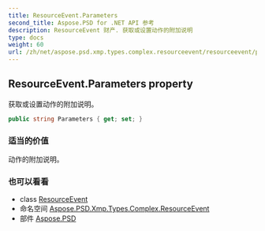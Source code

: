 ```yaml
---
title: ResourceEvent.Parameters
second_title: Aspose.PSD for .NET API 参考
description: ResourceEvent 财产. 获取或设置动作的附加说明
type: docs
weight: 60
url: /zh/net/aspose.psd.xmp.types.complex.resourceevent/resourceevent/parameters/
---
```

## ResourceEvent.Parameters property

获取或设置动作的附加说明。

```csharp
public string Parameters { get; set; }
```

### 适当的价值

动作的附加说明。

### 也可以看看

* class [ResourceEvent](../)
* 命名空间 [Aspose.PSD.Xmp.Types.Complex.ResourceEvent](../../resourceevent/)
* 部件 [Aspose.PSD](../../../)


